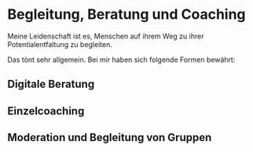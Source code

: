 # Begleitung, Beratung und Coaching

Meine Leidenschaft ist es, Menschen auf ihrem Weg zu ihrer Potentialentfaltung zu begleiten.

Das tönt sehr allgemein. Bei mir haben sich folgende Formen bewährt:

## Digitale Beratung

## Einzelcoaching

## Moderation und Begleitung von Gruppen
